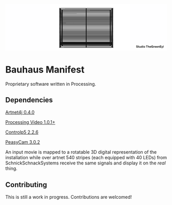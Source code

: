 <p align="center">
  <img src="cover_manifest.jpg">
</p>

# Bauhaus Manifest

Proprietary software written in Processing. 

## Dependencies
[Artnet4j 0.4.0](https://github.com/cansik/artnet4j)

[Processing Video 1.0.1+](https://github.com/processing/processing-video)

[Controlp5 2.2.6](https://github.com/sojamo/controlp5/releases)

[PeasyCam 3.0.2](http://mrfeinberg.com/peasycam/)

An input movie is mapped to a rotatable 3D digital representation of the installation while over artnet 540 stripes (each equipped with 40 LEDs) from SchnickSchnackSystems receive the same signals and display it on the *real* thing.




## Contributing

This is still a work in progress. Contributions are welcomed!

